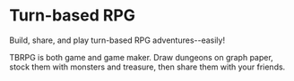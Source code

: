 # Turn-based RPG

Build, share, and play turn-based RPG adventures--easily!

TBRPG is both game and game maker. Draw dungeons on graph paper, stock them with monsters and treasure, then share them with your friends.
